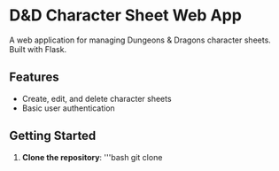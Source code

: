 # D&D Character Sheet Web App

A web application for managing Dungeons & Dragons character sheets. Built with Flask.

## Features

- Create, edit, and delete character sheets
- Basic user authentication

## Getting Started

1. **Clone the repository**:
'''bash
git clone <repository-url>